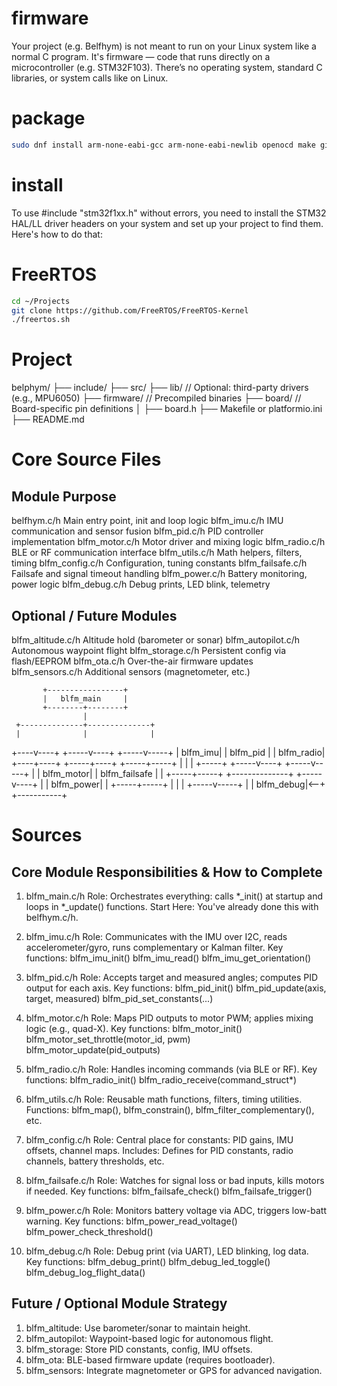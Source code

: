 
# firmware
Your project (e.g. Belfhym) is not meant to run on your Linux system like a normal C program. 
It's firmware — code that runs directly on a microcontroller (e.g. STM32F103). 
There’s no operating system, standard C libraries, or system calls like on Linux.

# package
```sh
sudo dnf install arm-none-eabi-gcc arm-none-eabi-newlib openocd make git
```

# install
To use #include "stm32f1xx.h" without errors, 
you need to install the STM32 HAL/LL driver headers on your system and set up your project to find them. Here's how to do that:

# FreeRTOS
```sh
cd ~/Projects
git clone https://github.com/FreeRTOS/FreeRTOS-Kernel
./freertos.sh
```


# Project
belphym/
├── include/
├── src/
├── lib/                    // Optional: third-party drivers (e.g., MPU6050)
├── firmware/               // Precompiled binaries
├── board/                  // Board-specific pin definitions
│   ├── board.h
├── Makefile or platformio.ini
├── README.md

# Core Source Files
## Module	Purpose
belfhym.c/h	         Main entry point, init and loop logic
blfm_imu.c/h	     IMU communication and sensor fusion
blfm_pid.c/h	     PID controller implementation
blfm_motor.c/h	     Motor driver and mixing logic
blfm_radio.c/h	     BLE or RF communication interface
blfm_utils.c/h	     Math helpers, filters, timing
blfm_config.c/h	     Configuration, tuning constants
blfm_failsafe.c/h	 Failsafe and signal timeout handling
blfm_power.c/h	     Battery monitoring, power logic
blfm_debug.c/h	     Debug prints, LED blink, telemetry

## Optional / Future Modules
blfm_altitude.c/h	Altitude hold (barometer or sonar)
blfm_autopilot.c/h	Autonomous waypoint flight
blfm_storage.c/h	Persistent config via flash/EEPROM
blfm_ota.c/h	    Over-the-air firmware updates
blfm_sensors.c/h	Additional sensors (magnetometer, etc.)



           +-----------------+
           |   blfm_main     |
           +--------+--------+
                    |
     +--------------+--------------+
     |              |              |
+----v----+   +-----v----+   +-----v-----+
| blfm_imu|   | blfm_pid |   | blfm_radio|
+----+----+   +-----+----+   +-----+-----+
     |              |              |
     +-----+  +-----v----+   +-----v-----+
           |  | blfm_motor|   | blfm_failsafe |
           |  +-----+-----+   +--------------+
     +-----v----+   |
     | blfm_power|   |
     +-----+-----+   |
           |         |
     +-----v-----+   |
     | blfm_debug|<--+
     +-----------+

# Sources

## Core Module Responsibilities & How to Complete
1. blfm_main.c/h
   Role: Orchestrates everything: calls *_init() at startup and loops in *_update() functions.
   Start Here: You've already done this with belfhym.c/h.

2. blfm_imu.c/h
   Role: Communicates with the IMU over I2C, reads accelerometer/gyro, runs complementary or Kalman filter.
   Key functions:
	   blfm_imu_init()
	   blfm_imu_read()
	   blfm_imu_get_orientation()

3. blfm_pid.c/h
   Role: Accepts target and measured angles; computes PID output for each axis.
   Key functions:
	   blfm_pid_init()
	   blfm_pid_update(axis, target, measured)
	   blfm_pid_set_constants(...)

4. blfm_motor.c/h
   Role: Maps PID outputs to motor PWM; applies mixing logic (e.g., quad-X).
   Key functions:
	   blfm_motor_init()
	   blfm_motor_set_throttle(motor_id, pwm)
	   blfm_motor_update(pid_outputs)

5. blfm_radio.c/h
   Role: Handles incoming commands (via BLE or RF).
   Key functions:
	   blfm_radio_init()
	   blfm_radio_receive(command_struct*)

6. blfm_utils.c/h
   Role: Reusable math functions, filters, timing utilities.
   Functions:
	   blfm_map(), blfm_constrain(), blfm_filter_complementary(), etc.

7. blfm_config.c/h
   Role: Central place for constants: PID gains, IMU offsets, channel maps.
   Includes:
	   Defines for PID constants, radio channels, battery thresholds, etc.

8. blfm_failsafe.c/h
   Role: Watches for signal loss or bad inputs, kills motors if needed.
   Key functions:
	   blfm_failsafe_check()
	   blfm_failsafe_trigger()

9. blfm_power.c/h
   Role: Monitors battery voltage via ADC, triggers low-batt warning.
   Key functions:
	   blfm_power_read_voltage()
	   blfm_power_check_threshold()

10. blfm_debug.c/h
	Role: Debug print (via UART), LED blinking, log data.
	Key functions:
		blfm_debug_print()
		blfm_debug_led_toggle()
		blfm_debug_log_flight_data()

## Future / Optional Module Strategy
1. blfm_altitude: Use barometer/sonar to maintain height.
2. blfm_autopilot: Waypoint-based logic for autonomous flight.
3. blfm_storage: Store PID constants, config, IMU offsets.
4. blfm_ota: BLE-based firmware update (requires bootloader).
5. blfm_sensors: Integrate magnetometer or GPS for advanced navigation.

